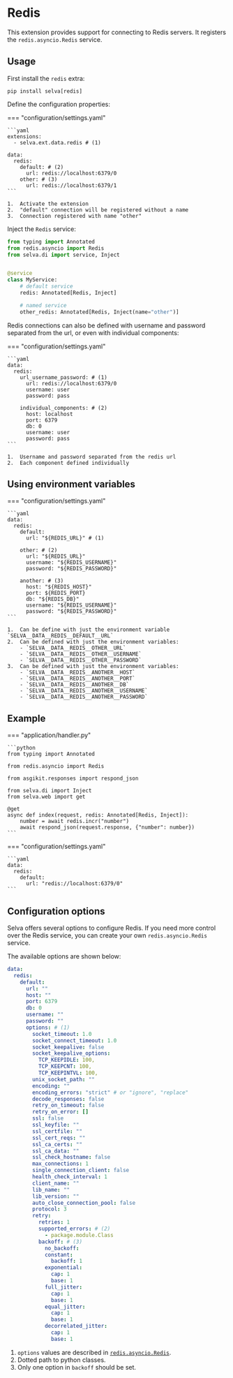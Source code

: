 # Redis

This extension provides support for connecting to Redis servers. It registers the
`redis.asyncio.Redis` service.

## Usage

First install the `redis` extra:

```shell
pip install selva[redis]
```

Define the configuration properties:

=== "configuration/settings.yaml"

    ```yaml
    extensions:
      - selva.ext.data.redis # (1)
    
    data:
      redis:
        default: # (2)
          url: redis://localhost:6379/0
        other: # (3)
          url: redis://localhost:6379/1
    ```

    1.  Activate the extension
    2.  "default" connection will be registered without a name
    3.  Connection registered with name "other"

Inject the `Redis` service:

```python
from typing import Annotated
from redis.asyncio import Redis
from selva.di import service, Inject


@service
class MyService:
    # default service
    redis: Annotated[Redis, Inject]

    # named service
    other_redis: Annotated[Redis, Inject(name="other")]
```

Redis connections can also be defined with username and password separated from
the url, or even with individual components:

=== "configuration/settings.yaml"

    ```yaml
    data:
      redis:
        url_username_password: # (1)
          url: redis://localhost:6379/0
          username: user
          password: pass
    
        individual_components: # (2)
          host: localhost
          port: 6379
          db: 0
          username: user
          password: pass
    ```

    1.  Username and password separated from the redis url
    2.  Each component defined individually

## Using environment variables

=== "configuration/settings.yaml"

    ```yaml
    data:
      redis:
        default:
          url: "${REDIS_URL}" # (1)

        other: # (2)
          url: "${REDIS_URL}"
          username: "${REDIS_USERNAME}"
          password: "${REDIS_PASSWORD}"
    
        another: # (3)
          host: "${REDIS_HOST}"
          port: ${REDIS_PORT}
          db: "${REDIS_DB}"
          username: "${REDIS_USERNAME}"
          password: "${REDIS_PASSWORD}"
    ```
    
    1.  Can be define with just the environment variable `SELVA__DATA__REDIS__DEFAULT__URL`
    2.  Can be defined with just the environment variables:
        - `SELVA__DATA__REDIS__OTHER__URL`
        - `SELVA__DATA__REDIS__OTHER__USERNAME`
        - `SELVA__DATA__REDIS__OTHER__PASSWORD`
    3.  Can be defined with just the environment variables:
        - `SELVA__DATA__REDIS__ANOTHER__HOST`
        - `SELVA__DATA__REDIS__ANOTHER__PORT`
        - `SELVA__DATA__REDIS__ANOTHER__DB`
        - `SELVA__DATA__REDIS__ANOTHER__USERNAME`
        - `SELVA__DATA__REDIS__ANOTHER__PASSWORD`

## Example

=== "application/handler.py"

    ```python
    from typing import Annotated
    
    from redis.asyncio import Redis
    
    from asgikit.responses import respond_json
    
    from selva.di import Inject
    from selva.web import get
    
    @get
    async def index(request, redis: Annotated[Redis, Inject]):
        number = await redis.incr("number")
        await respond_json(request.response, {"number": number})
    ```

=== "configuration/settings.yaml"

    ```yaml
    data:
      redis:
        default:
          url: "redis://localhost:6379/0"
    ```

## Configuration options

Selva offers several options to configure Redis. If you need more control over
the Redis service, you can create your own `redis.asyncio.Redis` service.

The available options are shown below:

```yaml
data:
  redis:
    default:
      url: ""
      host: ""
      port: 6379
      db: 0
      username: ""
      password: ""
      options: # (1)
        socket_timeout: 1.0
        socket_connect_timeout: 1.0
        socket_keepalive: false
        socket_keepalive_options:
          TCP_KEEPIDLE: 100,
          TCP_KEEPCNT: 100,
          TCP_KEEPINTVL: 100,
        unix_socket_path: ""
        encoding: ""
        encoding_errors: "strict" # or "ignore", "replace"
        decode_responses: false
        retry_on_timeout: false
        retry_on_error: []
        ssl: false
        ssl_keyfile: ""
        ssl_certfile: ""
        ssl_cert_reqs: ""
        ssl_ca_certs: ""
        ssl_ca_data: ""
        ssl_check_hostname: false
        max_connections: 1
        single_connection_client: false 
        health_check_interval: 1
        client_name: ""
        lib_name: ""
        lib_version: ""
        auto_close_connection_pool: false
        protocol: 3
        retry:
          retries: 1
          supported_errors: # (2)
            - package.module.Class
          backoff: # (3)
            no_backoff:
            constant:
              backoff: 1
            exponential:
              cap: 1
              base: 1
            full_jitter:
              cap: 1
              base: 1
            equal_jitter:
              cap: 1
              base: 1
            decorrelated_jitter:
              cap: 1
              base: 1
```

1.  `options` values are described in [`redis.asyncio.Redis`](https://redis.readthedocs.io/en/stable/connections.html#async-client).
2.  Dotted path to python classes.
3.  Only one option in `backoff` should be set.